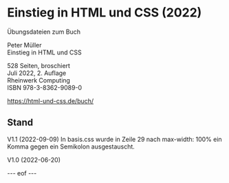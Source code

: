 # Einstieg in HTML und CSS (2022)

Übungsdateien zum Buch

Peter Müller    
Einstieg in HTML und CSS

528 Seiten, broschiert    
Juli 2022, 2. Auflage    
Rheinwerk Computing    
ISBN 978-3-8362-9089-0

https://html-und-css.de/buch/

## Stand
V1.1 (2022-09-09) 
In basis.css wurde in Zeile 29 nach max-width: 100% ein Komma gegen ein Semikolon ausgestauscht. 

V1.0 (2022-06-20)

--- eof ---